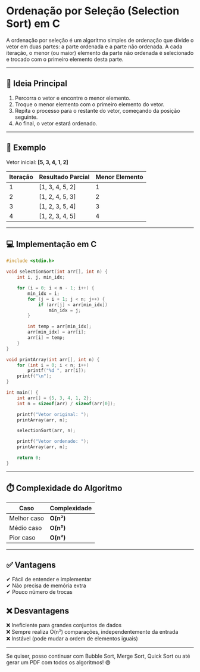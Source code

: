 # Ordenação por Seleção (Selection Sort) em C

A ordenação por seleção é um algoritmo simples de ordenação que divide o vetor em duas partes: a parte ordenada e a parte não ordenada. A cada iteração, o menor (ou maior) elemento da parte não ordenada é selecionado e trocado com o primeiro elemento desta parte.

---

## 🧠 Ideia Principal

1. Percorra o vetor e encontre o menor elemento.
2. Troque o menor elemento com o primeiro elemento do vetor.
3. Repita o processo para o restante do vetor, começando da posição seguinte.
4. Ao final, o vetor estará ordenado.

---

## 📌 Exemplo

Vetor inicial: **[5, 3, 4, 1, 2]**

| Iteração | Resultado Parcial         | Menor Elemento |
|----------|-----------------------------|----------------|
| 1        | [1, 3, 4, 5, 2]             | 1              |
| 2        | [1, 2, 4, 5, 3]             | 2              |
| 3        | [1, 2, 3, 5, 4]             | 3              |
| 4        | [1, 2, 3, 4, 5]             | 4              |

---

## 💻 Implementação em C

```c
#include <stdio.h>

void selectionSort(int arr[], int n) {
    int i, j, min_idx;

    for (i = 0; i < n - 1; i++) {
        min_idx = i;
        for (j = i + 1; j < n; j++) {
            if (arr[j] < arr[min_idx])
                min_idx = j;
        }

        int temp = arr[min_idx];
        arr[min_idx] = arr[i];
        arr[i] = temp;
    }
}

void printArray(int arr[], int n) {
    for (int i = 0; i < n; i++)
        printf("%d ", arr[i]);
    printf("\n");
}

int main() {
    int arr[] = {5, 3, 4, 1, 2};
    int n = sizeof(arr) / sizeof(arr[0]);

    printf("Vetor original: ");
    printArray(arr, n);

    selectionSort(arr, n);

    printf("Vetor ordenado: ");
    printArray(arr, n);

    return 0;
}
```

---

## ⏱️ Complexidade do Algoritmo

| Caso        | Complexidade |
|-------------|--------------|
| Melhor caso | **O(n²)** |
| Médio caso  | **O(n²)** |
| Pior caso   | **O(n²)** |

---

## ✅ Vantagens
✔ Fácil de entender e implementar  
✔ Não precisa de memória extra  
✔ Pouco número de trocas

## ❌ Desvantagens
❌ Ineficiente para grandes conjuntos de dados  
❌ Sempre realiza O(n²) comparações, independentemente da entrada  
❌ Instável (pode mudar a ordem de elementos iguais)

---

Se quiser, posso continuar com Bubble Sort, Merge Sort, Quick Sort ou até gerar um PDF com todos os algoritmos! 😄
